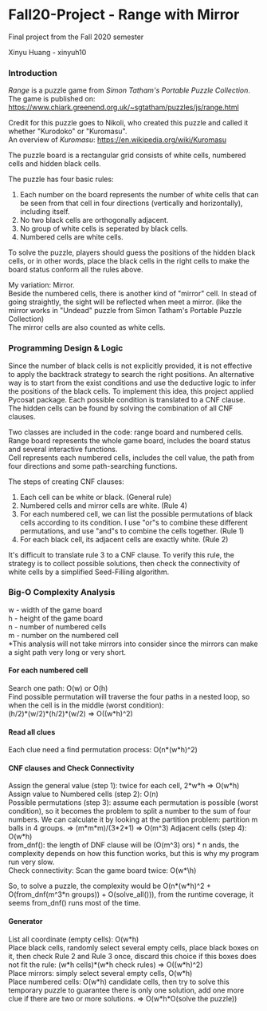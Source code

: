 # Fall20-Project -  Range with Mirror
Final project from the Fall 2020 semester  

Xinyu Huang - xinyuh10  

### Introduction
*Range* is a puzzle game from *Simon Tatham's Portable Puzzle Collection*.  
The game is published on: https://www.chiark.greenend.org.uk/~sgtatham/puzzles/js/range.html  

Credit for this puzzle goes to Nikoli, who created this puzzle and called it whether "Kurodoko" or "Kuromasu".  
An overview of *Kuromasu*: https://en.wikipedia.org/wiki/Kuromasu  

The puzzle board is a rectangular grid consists of white cells, numbered cells and hidden black cells.  

The puzzle has four basic rules:  
1. Each number on the board represents the number of white cells that can be seen from that cell in four directions (vertically and horizontally), including itself.  
2. No two black cells are orthogonally adjacent.  
3. No group of white cells is seperated by black cells.  
4. Numbered cells are white cells.  

To solve the puzzle, players should guess the positions of the hidden black cells, or in other words, place the black cells in the right cells to make the board status conform all the rules above.  

My variation: Mirror.  
Beside the numbered cells, there is another kind of "mirror" cell. In stead of going straightly, the sight will be reflected when meet a mirror. (like the mirror works in "Undead" puzzle from Simon Tatham's Portable Puzzle Collection)  
The mirror cells are also counted as white cells.  

### Programming Design & Logic
Since the number of black cells is not explicitly provided, it is not effective to apply the backtrack strategy to search the right positions. An alternative way is to start from the exist conditions and use the deductive logic to infer the positions of the black cells. To implement this idea, this project applied Pycosat package. Each possible condition is translated to a CNF clause. The hidden cells can be found by solving the combination of all CNF clauses.  

Two classes are included in the code: range board and numbered cells.  
Range board represents the whole game board, includes the board status and several interactive functions.  
Cell represents each numbered cells, includes the cell value, the path from four directions and some path-searching functions.  

The steps of creating CNF clauses:  
1. Each cell can be white or black. (General rule)  
2. Numbered cells and mirror cells are white. (Rule 4)  
3. For each numbered cell, we can list the possible permutations of black cells according to its condition. I use "or"s to combine these different permutations, and use "and"s to combine the cells together. (Rule 1)  
4. For each black cell, its adjacent cells are exactly white. (Rule 2)  

It's difficult to translate rule 3 to a CNF clause. To verify this rule, the strategy is to collect possible solutions, then check the connectivity of white cells by a simplified Seed-Filling algorithm.  

### Big-O Complexity Analysis
w - width of the game board     
h - height of the game board  
n - number of numbered cells    
m - number on the numbered cell  
\*This analysis will not take mirrors into consider since the mirrors can make a sight path very long or very short.  

#### For each numbered cell
Search one path: O(w) or O(h)  
Find possible permutation will traverse the four paths in a nested loop, so when the cell is in the middle (worst condition):  
(h/2)\*(w/2)\*(h/2)\*(w/2) => O((w\*h)^2)  

#### Read all clues
Each clue need a find permutation process: O(n\*(w\*h)^2)  

#### CNF clauses and Check Connectivity
Assign the general value (step 1): twice for each cell, 2\*w\*h => O(w\*h)  
Assign value to Numbered cells (step 2): O(n)  
Possible permutations (step 3): assume each permutation is possible (worst condition), so it becomes the problem to split a number to the sum of four numbers. We can calculate it by looking at the partition problem: partition m balls in 4 groups. => (m\*m\*m)/(3\*2\*1) => O(m^3)
Adjacent cells (step 4): O(w\*h)  
from_dnf(): the length of DNF clause will be (O(m^3) ors) \* n ands, the complexity depends on how this function works, but this is why my program run very slow.  
Check connectivity: Scan the game board twice: O(w*\h)  

So, to solve a puzzle, the complexity would be O(n\*(w\*h)^2 + O(from_dnf(m^3\*n groups)) + O(solve_all())), from the runtime coverage, it seems from_dnf() runs most of the time.  

#### Generator
List all coordinate (empty cells): O(w\*h)  
Place black cells, randomly select several empty cells, place black boxes on it, then check Rule 2 and Rule 3 once, discard this choice if this boxes does not fit the rule: (w\*h cells)\*(w\*h check rules) => O((w\*h)^2)  
Place mirrors: simply select several empty cells, O(w\*h)  
Place numbered cells: O(w\*h) candidate cells, then try to solve this temporary puzzle to guarantee there is only one solution, add one more clue if there are two or more solutions. => O(w\*h\*O(solve the puzzle))  
